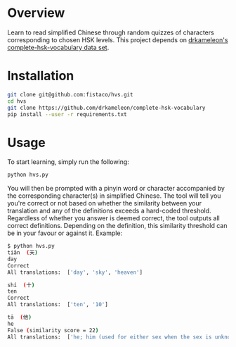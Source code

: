 # Overview
Learn to read simplified Chinese through random quizzes of characters corresponding to chosen HSK levels. This project depends on [drkameleon's complete-hsk-vocabulary data set](https://github.com/drkameleon/complete-hsk-vocabulary).

# Installation
```bash
git clone git@github.com:fistaco/hvs.git
cd hvs
git clone https://github.com/drkameleon/complete-hsk-vocabulary
pip install --user -r requirements.txt
```

# Usage
To start learning, simply run the following:
```bash
python hvs.py
```

You will then be prompted with a pinyin word or character accompanied by the corresponding character(s) in simplified Chinese. The tool will tell you you're correct or not based on whether the similarity between your translation and any of the definitions exceeds a hard-coded threshold. Regardless of whether you answer is deemed correct, the tool outputs all correct definitions. Depending on the definition, this similarity threshold can be in your favour or against it. Example:
```bash
$ python hvs.py
tiān  (天)
day
Correct
All translations:  ['day', 'sky', 'heaven']

shí  (十)
ten
Correct
All translations:  ['ten', '10']

tā  (他)
he
False (similarity score = 22)
All translations:  ['he; him (used for either sex when the sex is unknown or unimportant)', "(used before sb's name for emphasis)", '(used as a meaningless mock object)', '(literary) other']
```
